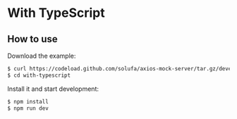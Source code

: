 # With TypeScript

## How to use

Download the example:

```sh
$ curl https://codeload.github.com/solufa/axios-mock-server/tar.gz/develop | tar -xzo --no-same-permissions --strip=2 axios-mock-server-develop/examples/with-typescript
$ cd with-typescript
```

Install it and start development:

```sh
$ npm install
$ npm run dev
```
